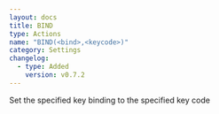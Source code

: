 ```yaml
---
layout: docs
title: BIND
type: Actions
name: "BIND(<bind>,<keycode>)"
category: Settings
changelog:
  - type: Added
    version: v0.7.2
---
```

Set the specified key binding to the specified key code
